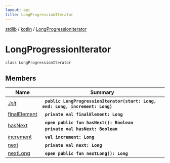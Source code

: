 ```yaml
---
layout: api
title: LongProgressionIterator
---
```

[stdlib](../../index.md) / [kotlin](../index.md) / [LongProgressionIterator](index.md)

# LongProgressionIterator

```
class LongProgressionIterator
```

## Members

| Name | Summary |
|------|---------|
|[*.init*](_init_.md)|&nbsp;&nbsp;**`public LongProgressionIterator(start: Long, end: Long, increment: Long)`**<br>|
|[finalElement](finalElement.md)|&nbsp;&nbsp;**`private val finalElement: Long`**<br>|
|[hasNext](hasNext.md)|&nbsp;&nbsp;**`open public fun hasNext(): Boolean`**<br>&nbsp;&nbsp;**`private val hasNext: Boolean`**<br>|
|[increment](increment.md)|&nbsp;&nbsp;**`val increment: Long`**<br>|
|[next](next.md)|&nbsp;&nbsp;**`private val next: Long`**<br>|
|[nextLong](nextLong.md)|&nbsp;&nbsp;**`open public fun nextLong(): Long`**<br>|
